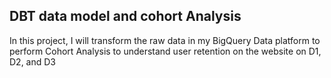 ## DBT data model and cohort Analysis

In this project, I will transform the raw data in my BigQuery Data platform to perform Cohort Analysis to understand user retention on the website on D1, D2, and D3  
